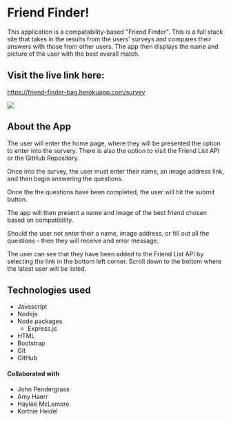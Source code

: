 # Friend Finder!
This application is a compatability-based "Friend Finder". This is a full stack site that takes in the results from the users' surveys and compares their answers with those from other users. The app then displays the name and picture of the user with the best overall match.

## Visit the live link here:
https://friend-finder-bag.herokuapp.com/survey

<img src= "assets/Friend Finder.gif">

## About the App
The user will enter the home page, where they will be presented the option to enter into the survery. There is also the option to visit the Friend List API or the GitHub Repository.

Once into the survey, the user must enter their name, an image address link, and then begin answering the questions.

Once the the questions have been completed, the user will hit the submit button.

The app will then present a name and image of the best friend chosen based on compatibility. 

Should the user not enter their a name, image address, or fill out all the questions - then they will receive and error message.

The user can see that they have been added to the Friend List API by selecting the link in the bottom left corner. Scroll down to the bottom where the latest user will be listed.


## Technologies used
* Javascript
* Nodejs
* Node packages
  * Express.js
* HTML
* Bootstrap 
* Git
* GitHub

#### Collaborated with 
* John Pendergrass 
* Amy Haerr 
* Haylee McLemore
* Kortnie Heidel
